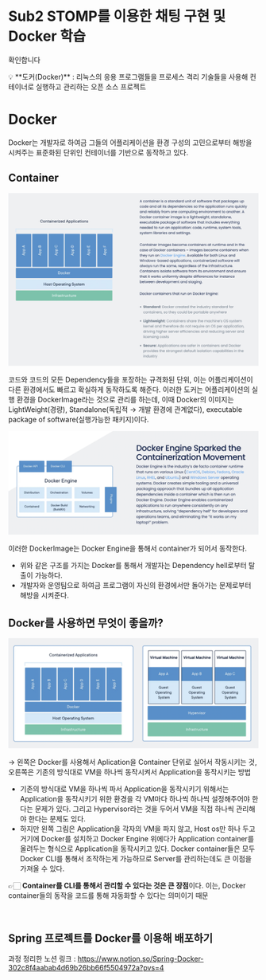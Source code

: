 # Sub2 STOMP를 이용한 채팅 구현 및 Docker 학습

 확인합니다

<aside>
💡 **도커(Docker)** : 리눅스의 응용 프로그램들을 프로세스 격리 기술들을 사용해 컨테이너로 실행하고 관리하는 오픈 소스 프로젝트

</aside>

# Docker

Docker는 개발자로 하여금 그들의 어플리케이션을 환경 구성의 고민으로부터 해방을 시켜주는 표준화된 단위인 컨테이너를 기반으로 동작하고 있다.

## Container

![docker](docker.png)

코드와 코드의 모든 Dependency들을 포장하는 규격화된 단위, 이는 어플리케이션이 다른 환경에서도 빠르고 확실하게 동작하도록 해준다. 이러한 도커는 어플리케이션의 실행 환경을 DockerImage라는 것으로 관리를 하는데, 이때 Docker의 이미지는 LightWeight(경량), Standalone(독립적 → 개발 환경에 관계없다), executable package of software(실행가능한 패키지)이다. 

![docker2](docker2.png)

이러한 DockerImage는 Docker Engine을 통해서 container가 되어서 동작한다.

- 위와 같은 구조를 가지는 Docker를 통해서 개발자는 Dependency hell로부터 탈출이 가능하다.
- 개발자와 운영팀으로 하여금 프로그램이 자신의 환경에서만 돌아가는 문제로부터 해방을 시켜준다.

## Docker를 사용하면 무엇이 좋을까?

![docker3](docker3.png)

→ 왼쪽은 Docker를 사용해서 Aplication을 Container 단위로 실어서 작동시키는 것, 오른쪽은 기존의 방식대로 VM을 하나씩 동작시켜서 Application을 동작시키는 방법

- 기존의 방식대로 VM을 하나씩 파서 Application을 동작시키기 위해서는 Application을 동작시키기 위한 환경을 각 VM마다 하나씩 하나씩 설정해주어야 한다는 문제가 있다. 그리고 Hypervisor라는 것을 두어서 VM을 직접 하나씩 관리해야 한다는 문제도 있다.
- 하지만 왼쪽 그림은 Application을 각자의 VM을 파지 않고, Host os만 하나 두고 거기에 Docker를 설치하고 Docker Engine 위에다가 Application container를 올려두는 형식으로 Application을 동작시키고 있다. Docker container들은 모두 Docker CLI를 통해서 조작하는게 가능하므로 Server를 관리하는데도 큰 이점을 가져올 수 있다.

👉🏻 **Container를 CLI를 통해서 관리할 수 있다는 것은 큰 장점**이다. 이는, Docker container들의 동작을 코드를 통해 자동화할 수 있다는 의미이기 때문

<br/>

## Spring 프로젝트를 Docker를 이용해 배포하기
과정 정리한 노션 링크 : https://www.notion.so/Spring-Docker-302c8f4aabab4d69b26bb66f5504972a?pvs=4
